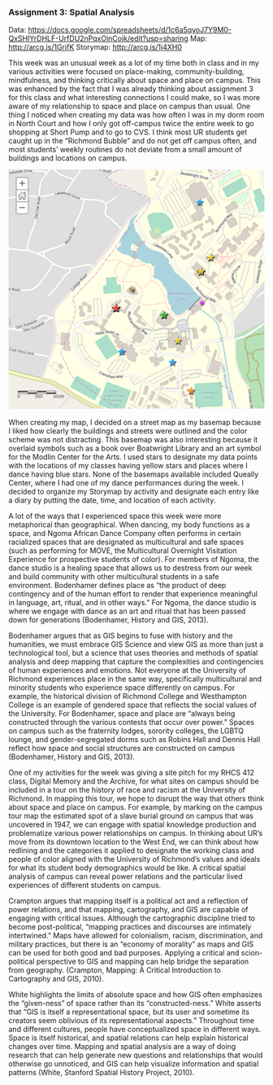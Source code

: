 ### Assignment 3: Spatial Analysis

Data: https://docs.google.com/spreadsheets/d/1c6a5qyoJ7Y9M0-QxSHlYrDHLF-UrfDU2nPqxOinCojk/edit?usp=sharing
Map: http://arcg.is/1GrjfK
Storymap: http://arcg.is/1j4XH0

This week was an unusual week as a lot of my time both in class and in my various activities were focused on place-making, community-building, mindfulness, and thinking critically about space and place on campus. This was enhanced by the fact that I was already thinking about assignment 3 for this class and what interesting connections I could make, so I was more aware of my relationship to space and place on campus than usual. One thing I noticed when creating my data was how often I was in my dorm room in North Court and how I only got off-campus twice the entire week to go shopping at Short Pump and to go to CVS. I think most UR students get caught up in the “Richmond Bubble” and do not get off campus often, and most students’ weekly routines do not deviate from a small amount of buildings and locations on campus. 

![](https://github.com/introdh/intro-dh2018-kristi-m/blob/master/images/Screen%20Shot%202018-11-21%20at%203.05.07%20PM.png)

When creating my map, I decided on a street map as my basemap because I liked how clearly the buildings and streets were outlined and the color scheme was not distracting. This basemap was also interesting because it overlaid symbols such as a book over Boatwright Library and an art symbol for the Modlin Center for the Arts. I used stars to designate my data points with the locations of my classes having yellow stars and places where I dance having blue stars. None of the basemaps available included Queally Center, where I had one of my dance performances during the week. I decided to organize my Storymap by activity and designate each entry like a diary by putting the date, time, and location of each activity. 

A lot of the ways that I experienced space this week were more metaphorical than geographical. When dancing, my body functions as a space, and Ngoma African Dance Company often performs in certain racialized spaces that are designated as multicultural and safe spaces (such as performing for MOVE, the Multicultural Overnight Visitation Experience for prospective students of color). For members of Ngoma, the dance studio is a healing space that allows us to destress from our week and build community with other multicultural students in a safe environment. Bodenhamer defines place as “the product of deep contingency and of the human effort to render that experience meaningful in language, art, ritual, and in other ways.” For Ngoma, the dance studio is where we engage with dance as an art and ritual that has been passed down for generations (Bodenhamer, History and GIS, 2013). 

Bodenhamer argues that as GIS begins to fuse with history and the humanities, we must embrace GIS Science and view GIS as more than just a technological tool, but a science that uses theories and methods of spatial analysis and deep mapping that capture the complexities and contingencies of human experiences and emotions. Not everyone at the University of Richmond experiences place in the same way, specifically multicultural and minority students who experience space differently on campus. For example, the historical division of Richmond College and Westhampton College is an example of gendered space that reflects the social values of the University. For Bodenhamer, space and place are “always being constructed through the various contests that occur over power.” Spaces on campus such as the fraternity lodges, sorority colleges, the LGBTQ lounge, and gender-segregated dorms such as Robins Hall and Dennis Hall reflect how space and social structures are constructed on campus (Bodenhamer, History and GIS, 2013). 

One of my activities for the week was giving a site pitch for my RHCS 412 class, Digital Memory and the Archive, for what sites on campus should be included in a tour on the history of race and racism at the University of Richmond. In mapping this tour, we hope to disrupt the way that others think about space and place on campus. For example, by marking on the campus tour map the estimated spot of a slave burial ground on campus that was uncovered in 1947, we can engage with spatial knowledge production and problematize various power relationships on campus. In thinking about UR’s move from its downtown location to the West End, we can think about how redlining and the categories it applied to designate the working class and people of color aligned with the University of Richmond’s values and ideals for what its student body demographics would be like. A critical spatial analysis of campus can reveal power relations and the particular lived experiences of different students on campus. 

Crampton argues that mapping itself is a political act and a reflection of power relations, and that mapping, cartography, and GIS are capable of engaging with critical issues. Although the cartographic discipline tried to become post-political, “mapping practices and discourses are intimately intertwined.”  Maps have allowed for colonialism, racism, discrimination, and military practices, but there is an “economy of morality” as maps and GIS can be used for both good and bad purposes. Applying a critical and scion-political perspective to GIS and mapping can help bridge the separation from geography. (Crampton, Mapping: A Critical Introduction to Cartography and GIS, 2010).

White highlights the limits of absolute space and how GIS often emphasizes the “given-ness” of space rather than its “constructed-ness.” White asserts that “GIS is itself a representational space, but its user and sometime its creators seem oblivious of its representational aspects.” Throughout time and different cultures, people have conceptualized space in different ways. Space is itself historical, and spatial relations can help explain historical changes over time. Mapping and spatial analysis are a way of doing research that can help generate new questions and relationships that would otherwise go unnoticed, and GIS can help visualize information and spatial patterns (White, Stanford Spatial History Project, 2010).
